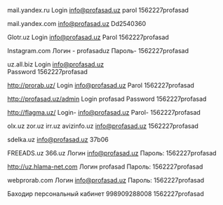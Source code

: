 mail.yandex.ru
Login info@profasad.uz
parol 1562227profasad


mail.yandex.com
info@profasad.uz
Dd2540360


Glotr.uz
Login  info@profasad.uz
Parol  1562227profasad

Instagram.com
Логин - profasaduz
Пароль- 1562227profasad

uz.all.biz
Login info@profasad.uz	
Password  1562227profasad


http://prorab.uz/
Login info@profasad.uz
Parol 1562227profasad

http://profasad.uz/admin
Login      profasad
Password   1562227profasad


http://flagma.uz/
Login- info@profasad.uz	
Parol- 1562227profasad

olx.uz  zor.uz  irr.uz avizinfo.uz 
info@profasad.uz
1562227profasad

sdelka.uz
info@profasad.uz
37b06

FREEADS.uz   366.uz
Логин info@profasad.uz
Пароль: 1562227profasad

http://uz.hlama-net.com
Логин profasad
Пароль: 1562227profasad

webprorab.com
Логин info@profasad.uz
Пароль: 1562227profasad


Баходир персональный кабинет
998909288008
1562227profasad
